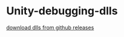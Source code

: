 # Unity-debugging-dlls

[download dlls from github releases](https://github.com/mxaln/Unity-debugging-dlls/releases/tag/v2020.07.10)

